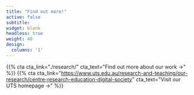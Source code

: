 ```yaml
---
title: "Find out more!"
active: false
subtitle:
widget: blank
headless: true
weight: 40
design:
  columns: '1'
---
```


{{% cta cta_link="./research/" cta_text="Find out more about our work →" %}}
{{% cta cta_link="https://www.uts.edu.au/research-and-teaching/our-research/centre-research-education-digital-society" cta_text="Visit our UTS homepage →" %}}